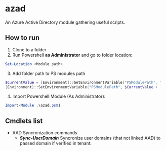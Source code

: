 # azad

An Azure Active Directory module gathering useful scripts.

## How to run
1. Clone to a folder
2. Run Powershell **as Administrator** and go to folder location:

```powershell
Set-Location <Module path>
```

3. Add folder path to PS modules path
```powershell
$CurrentValue = [Environment]::GetEnvironmentVariable("PSModulePath", "Machine")
[Environment]::SetEnvironmentVariable("PSModulePath", $CurrentValue + [System.IO.Path]::PathSeparator + "C:\Program Files\Fabrikam\Modules", "Machine")
```
4. Import Powershell Module (As Administrator):
```powershell
Import-Module .\azad.psm1 
```

## Cmdlets list

- AAD Syncronization commands
    - ***Sync-UserDomain*** Syncronize user domains (that not linked AAD) to passed domain if verified in tenant.
